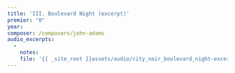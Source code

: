 ```yaml
---
title: 'III. Boulevard Night (excerpt)'
premier: "0"
year: 
composer: /composers/john-adams
audio_excerpts: 
  -
    notes: 
    file: '{{ _site_root }}assets/audio/city_noir_boulevard_night-excerpt.mp3'
---
```

